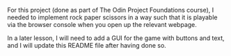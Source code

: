 For this project (done as part of The Odin Project Foundations course), I needed to implement rock paper scissors in a way such that it is playable via the browser console when you open up the relevant webpage.

In a later lesson, I will need to add a GUI for the game with buttons and text, and I will update this README file after having done so.